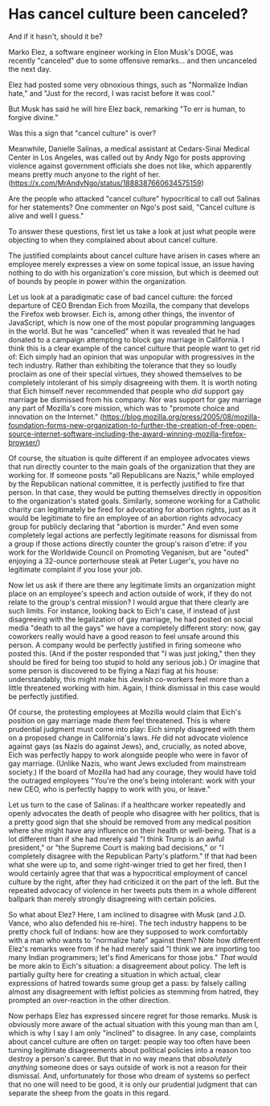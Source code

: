 # Has cancel culture been canceled?

And if it hasn't, should it be?

Marko Elez, a software engineer working in Elon Musk's DOGE, was recently "canceled" due to some offensive remarks...
and then uncanceled the next day.

Elez had posted some very obnoxious things, such as "Normalize Indian hate," and "Just for the record, I was racist before it
was cool."

But Musk has said he will hire Elez back, remarking "To err is human, to forgive divine."

Was this a sign that "cancel culture" is over?

Meanwhile, Danielle Salinas, a medical assistant at Cedars-Sinai Medical Center in Los Angeles, was called out by Andy
Ngo for posts approving violence against government officials she does not like, which apparently means pretty much
anyone to the right of her.
(https://x.com/MrAndyNgo/status/1888387660634575159)

Are the people who attacked "cancel culture" hypocritical to call out Salinas for her statements?
One commenter on Ngo's post said, "Cancel culture is alive and well I guess."

To answer these questions, first let us take a look at just what people were objecting to when they complained about
about cancel culture.

The justified complaints about cancel culture have arisen in cases where an employee merely expresses a view
on some topical issue, an issue having nothing to do with his organization's core mission, but which is deemed out of
bounds by people in power within the organization. 

Let us look at a paradigmatic case of bad cancel culture: the forced departure of CEO Brendan Eich from Mozilla,
the company that develops the Firefox web browser.
Eich is, among other things, the inventor of JavaScript, which is now one of the most popular programming languages in the
world. But he was "cancelled" when it was revealed that
he had donated to a campaign attempting to block gay marriage in California. I think this is a clear example of the cancel
culture that people want to get rid of: Eich simply had an opinion that was unpopular with progressives in the
tech industry. Rather than exhibiting the tolerance that they so loudly proclaim as one of their special virtues, they showed
themselves to be completely intolerant of his simply disagreeing with them. It is worth noting that Eich
himself never recommended that people who *did* support gay marriage be dismissed from his company. Nor was support for
gay marriage any part of Mozilla's core mission, which was to "promote choice and innovation on the Internet."
(https://blog.mozilla.org/press/2005/08/mozilla-foundation-forms-new-organization-to-further-the-creation-of-free-open-source-internet-software-including-the-award-winning-mozilla-firefox-browser/)

Of course, the situation is quite different if an employee advocates views that run directly counter to the main
goals of the organization that they are working for. If someone posts "all Republicans are Nazis," while employed by the
Republican national committee, it is perfectly justified to fire that person. In that case, they would be putting
themselves directly in opposition to the organization's stated goals. Similarly, someone working for a Catholic charity
can legitimately be fired for advocating for abortion rights, just as it would be legitimate to fire an employee of an
abortion rights advocacy group for publicly declaring that "abortion is murder." And even some completely legal actions
are perfectly legitimate reasons for dismissal from a group if those actions directly counter the group's raison d'etre:
if you work for the Worldwide Council on Promoting Veganism, but are "outed" enjoying a 32-ounce porterhouse steak at
Peter Luger's, you have no legitimate complaint if you lose your job.

Now let us ask if there
are there any legitimate limits an organization might place on an employee's speech and action outside of work,
if they do not relate to the group's central mission? I would argue that there clearly are such limits.
For instance, looking back to Eich's case, if instead of just disagreeing with the legalization of gay marriage, he had
posted on social media "death to all the gays" we have a completely different story: now, gay coworkers really would
have a good reason to feel unsafe around this person. A company would be perfectly justified in firing someone who
posted this. (And if the poster responded that "I was just joking," then they should be fired for being too stupid to
hold any serious job.) Or imagine that some person is discovered to be flying a Nazi flag at his house: understandably,
this might make his Jewish co-workers feel more than a little threatened working with him. Again, I think dismissal in
this case would be perfectly justified.

Of course, the protesting employees at Mozilla would claim that Eich's position on gay marriage made *them* feel
threatened. This is where prudential judgment must come into play: Eich simply disagreed with them on a proposed change
in California's laws. *He* did not advocate violence against gays (as Nazis do against Jews), and, crucially, as noted
above, Eich was perfectly happy to work alongside people who were in favor of gay marriage. (Unlike Nazis, who want Jews
excluded from mainstream society.) If the board of Mozilla had had any courage, they would have told the outraged
employees "You're the one's being intolerant: work with your new CEO, who is perfectly happy to work with you, or
leave."

Let us turn to the case of Salinas: if a healthcare worker repeatedly and openly advocates the death of people who
disagree with her politics, that is a pretty good sign that she should be removed from any medical position where she
might have any influence on their health or well-being. That is a lot different than if she had merely said "I think
Trump is an awful president," or "the Supreme Court is making bad decisions," or "I completely disagree with the
Republican Party's platform." If that had been what she were up to, and some right-winger tried to get her fired, then I would
certainly agree that that was a hypocritical employment of cancel culture by the right, after they had criticized it on
the part of the left. But the repeated advocacy of violence in her tweets puts them in a whole different ballpark than
merely strongly disagreeing with certain policies.

So what about Elez? Here, I am inclined to disagree with Musk (and J.D. Vance, who also defended his re-hire).
The tech industry happens to be pretty chock full of Indians: how are they supposed to work comfortably with a man who
wants to "normalize hate" against them? Note how different Elez's remarks were from if he had merely said "I think we
are importing too many Indian programmers; let's find Americans for those jobs." *That* would be more akin to Eich's
situation: a disagreement about policy. The left is partially guilty here for creating a situation in which actual,
clear expressions of hatred towards some group get a pass: by falsely calling almost any disagreement with leftist
policies as stemming from hatred, they prompted an over-reaction in the other direction.

Now perhaps Elez has expressed sincere regret for those remarks. Musk is obviously more aware of the actual situation
with this young man than am I, which is why I say I am only "inclined" to disagree. In any case, complaints about cancel
culture are often on target: people way too often have been turning legitimate disagreements about political policies into a
reason too destroy a person's career. But that in no way means that *absolutely anything* someone does or says outside
of work is not a reason for their dismissal. And, unfortunately for those who dream of systems so perfect that no
one will need to be good, it is only our prudential judgment that can separate the sheep from the goats in this regard.
